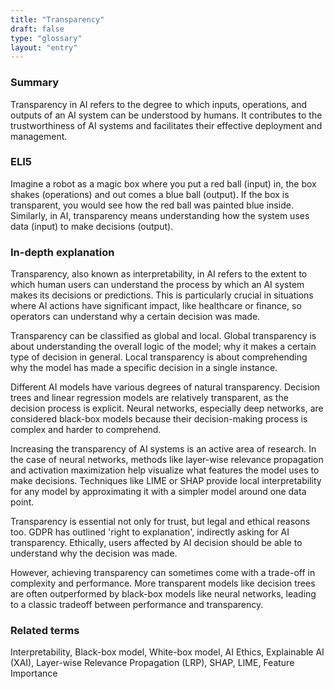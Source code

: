 ```yaml
---
title: "Transparency"
draft: false
type: "glossary"
layout: "entry"
---
```


### Summary
Transparency in AI refers to the degree to which inputs, operations, and outputs of an AI system can be understood by humans. It contributes to the trustworthiness of AI systems and facilitates their effective deployment and management. 

### ELI5
Imagine a robot as a magic box where you put a red ball (input) in, the box shakes (operations) and out comes a blue ball (output). If the box is transparent, you would see how the red ball was painted blue inside. Similarly, in AI, transparency means understanding how the system uses data (input) to make decisions (output).

### In-depth explanation
Transparency, also known as interpretability, in AI refers to the extent to which human users can understand the process by which an AI system makes its decisions or predictions. This is particularly crucial in situations where AI actions have significant impact, like healthcare or finance, so operators can understand why a certain decision was made.

Transparency can be classified as global and local. Global transparency is about understanding the overall logic of the model; why it makes a certain type of decision in general. Local transparency is about comprehending why the model has made a specific decision in a single instance.

Different AI models have various degrees of natural transparency. Decision trees and linear regression models are relatively transparent, as the decision process is explicit. Neural networks, especially deep networks, are considered black-box models because their decision-making process is complex and harder to comprehend.

Increasing the transparency of AI systems is an active area of research. In the case of neural networks, methods like layer-wise relevance propagation and activation maximization help visualize what features the model uses to make decisions. Techniques like LIME or SHAP provide local interpretability for any model by approximating it with a simpler model around one data point.

Transparency is essential not only for trust, but legal and ethical reasons too. GDPR has outlined 'right to explanation', indirectly asking for AI transparency. Ethically, users affected by AI decision should be able to understand why the decision was made.

However, achieving transparency can sometimes come with a trade-off in complexity and performance. More transparent models like decision trees are often outperformed by black-box models like neural networks, leading to a classic tradeoff between performance and transparency. 

### Related terms
Interpretability, Black-box model, White-box model, AI Ethics, Explainable AI (XAI), Layer-wise Relevance Propagation (LRP), SHAP, LIME, Feature Importance
